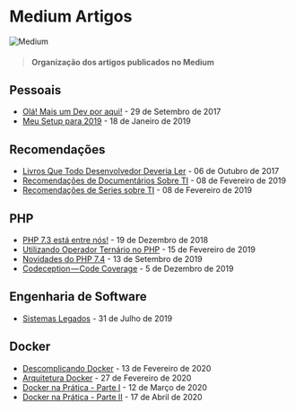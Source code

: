 # Medium Artigos
![Medium](https://www.incimages.com/uploaded_files/inlineimage/630x0/Wordmark_Black_46681.jpg)
> #### Organização dos artigos publicados no Medium


## Pessoais
- [Olá! Mais um Dev por aqui!](https://medium.com/@IgorSantos17/ol%C3%A1-mais-um-dev-por-aqui-bdf62253c0af) - 29 de Setembro de 2017
- [Meu Setup para 2019](https://medium.com/@IgorSantos17/meu-setup-para-2019-3cf00a34f62c) - 18 de Janeiro de 2019

## Recomendações
- [Livros Que Todo Desenvolvedor Deveria Ler](https://medium.com/@IgorSantos17/livros-que-todo-desenvolvedor-deveria-ler-1d0fd67d38a2) - 06 de Outubro de 2017
- [Recomendações de Documentários Sobre TI](https://medium.com/@IgorSantos17/recomenda%C3%A7%C3%B5es-de-document%C3%A1rios-sobre-ti-aa211f7fb9e4) - 08 de Fevereiro de 2019
- [Recomendações de Series sobre TI](https://medium.com/@IgorSantos17/recomenda%C3%A7%C3%B5es-de-series-sobre-ti-ed8afbbe068a) - 08 de Fevereiro de 2019

## PHP
- [PHP 7.3 está entre nós!](https://medium.com/@IgorSantos17/php-7-3-est%C3%A1-entre-n%C3%B3s-f12e9d039385) - 19 de Dezembro de 2018
- [Utilizando Operador Ternário no PHP](https://medium.com/@IgorSantos17/utilizando-operador-tern%C3%A1rio-no-php-4d1c7accbaf1) - 15 de Fevereiro de 2019
- [Novidades do PHP 7.4](https://medium.com/@IgorSantos17/novidades-do-php-7-4-27f55f3e37bf) - 13 de Setembro de 2019
- [Codeception — Code Coverage](https://medium.com/@IgorSantos17/codeception-code-coverage-ead0d3b13b14) - 5 de Dezembro de 2019

## Engenharia de Software
- [Sistemas Legados](https://medium.com/@IgorSantos17/sistemas-legados-3f221365d31a) - 31 de Julho de 2019

## Docker
- [Descomplicando Docker](https://medium.com/@IgorSantos17/descomplicando-docker-cb296e66f1a8) - 13 de Fevereiro de 2020  
- [Arquitetura Docker](https://medium.com/@IgorSantos17/arquitetura-docker-c76cb14ffac6) - 27 de Fevereiro de 2020
- [Docker na Prática - Parte I](https://medium.com/@IgorSantos17/docker-na-pr%C3%A1tica-parte-i-83dfd0190143) - 12 de Março de 2020
- [Docker na Prática - Parte II](https://medium.com/@IgorSantos17/docker-na-pr%C3%A1tica-parte-ii-f7dd3ed4dc5c) - 17 de Abril de 2020
